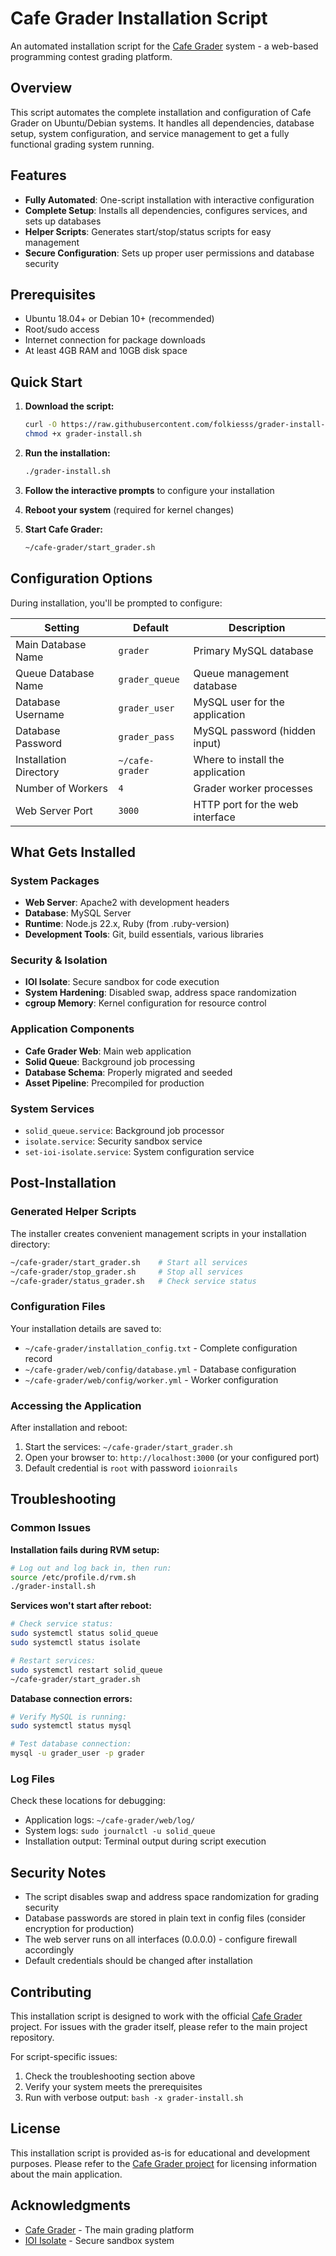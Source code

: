 # Cafe Grader Installation Script

An automated installation script for the [Cafe Grader](https://github.com/nattee/cafe-grader-web) system - a web-based programming contest grading platform.

## Overview

This script automates the complete installation and configuration of Cafe Grader on Ubuntu/Debian systems. It handles all dependencies, database setup, system configuration, and service management to get a fully functional grading system running.

## Features

- **Fully Automated**: One-script installation with interactive configuration
- **Complete Setup**: Installs all dependencies, configures services, and sets up databases
- **Helper Scripts**: Generates start/stop/status scripts for easy management
- **Secure Configuration**: Sets up proper user permissions and database security

## Prerequisites

- Ubuntu 18.04+ or Debian 10+ (recommended)
- Root/sudo access
- Internet connection for package downloads
- At least 4GB RAM and 10GB disk space

## Quick Start

1. **Download the script:**
   ```bash
   curl -O https://raw.githubusercontent.com/folkiesss/grader-install-script/main/grader-install.sh
   chmod +x grader-install.sh
   ```

2. **Run the installation:**
   ```bash
   ./grader-install.sh
   ```

3. **Follow the interactive prompts** to configure your installation

4. **Reboot your system** (required for kernel changes)

5. **Start Cafe Grader:**
   ```bash
   ~/cafe-grader/start_grader.sh
   ```

## Configuration Options

During installation, you'll be prompted to configure:

| Setting | Default | Description |
|---------|---------|-------------|
| Main Database Name | `grader` | Primary MySQL database |
| Queue Database Name | `grader_queue` | Queue management database |
| Database Username | `grader_user` | MySQL user for the application |
| Database Password | `grader_pass` | MySQL password (hidden input) |
| Installation Directory | `~/cafe-grader` | Where to install the application |
| Number of Workers | `4` | Grader worker processes |
| Web Server Port | `3000` | HTTP port for the web interface |

## What Gets Installed

### System Packages
- **Web Server**: Apache2 with development headers
- **Database**: MySQL Server
- **Runtime**: Node.js 22.x, Ruby (from .ruby-version)
- **Development Tools**: Git, build essentials, various libraries

### Security & Isolation
- **IOI Isolate**: Secure sandbox for code execution
- **System Hardening**: Disabled swap, address space randomization
- **cgroup Memory**: Kernel configuration for resource control

### Application Components
- **Cafe Grader Web**: Main web application
- **Solid Queue**: Background job processing
- **Database Schema**: Properly migrated and seeded
- **Asset Pipeline**: Precompiled for production

### System Services
- `solid_queue.service`: Background job processor
- `isolate.service`: Security sandbox service
- `set-ioi-isolate.service`: System configuration service

## Post-Installation

### Generated Helper Scripts

The installer creates convenient management scripts in your installation directory:

```bash
~/cafe-grader/start_grader.sh    # Start all services
~/cafe-grader/stop_grader.sh     # Stop all services
~/cafe-grader/status_grader.sh   # Check service status
```

### Configuration Files

Your installation details are saved to:
- `~/cafe-grader/installation_config.txt` - Complete configuration record
- `~/cafe-grader/web/config/database.yml` - Database configuration
- `~/cafe-grader/web/config/worker.yml` - Worker configuration

### Accessing the Application

After installation and reboot:
1. Start the services: `~/cafe-grader/start_grader.sh`
2. Open your browser to: `http://localhost:3000` (or your configured port)
3. Default credential is `root` with password `ioionrails`

## Troubleshooting

### Common Issues

**Installation fails during RVM setup:**
```bash
# Log out and log back in, then run:
source /etc/profile.d/rvm.sh
./grader-install.sh
```

**Services won't start after reboot:**
```bash
# Check service status:
sudo systemctl status solid_queue
sudo systemctl status isolate

# Restart services:
sudo systemctl restart solid_queue
~/cafe-grader/start_grader.sh
```

**Database connection errors:**
```bash
# Verify MySQL is running:
sudo systemctl status mysql

# Test database connection:
mysql -u grader_user -p grader
```

### Log Files

Check these locations for debugging:
- Application logs: `~/cafe-grader/web/log/`
- System logs: `sudo journalctl -u solid_queue`
- Installation output: Terminal output during script execution

## Security Notes

- The script disables swap and address space randomization for grading security
- Database passwords are stored in plain text in config files (consider encryption for production)
- The web server runs on all interfaces (0.0.0.0) - configure firewall accordingly
- Default credentials should be changed after installation

## Contributing

This installation script is designed to work with the official [Cafe Grader](https://github.com/nattee/cafe-grader-web) project. For issues with the grader itself, please refer to the main project repository.

For script-specific issues:
1. Check the troubleshooting section above
2. Verify your system meets the prerequisites
3. Run with verbose output: `bash -x grader-install.sh`

## License

This installation script is provided as-is for educational and development purposes. Please refer to the [Cafe Grader project](https://github.com/nattee/cafe-grader-web) for licensing information about the main application.

## Acknowledgments

- [Cafe Grader](https://github.com/nattee/cafe-grader-web) - The main grading platform
- [IOI Isolate](https://github.com/ioi/isolate) - Secure sandbox system